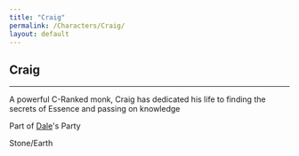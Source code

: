 ```yaml
---
title: "Craig"
permalink: /Characters/Craig/
layout: default
---
```

## Craig
---
A powerful C-Ranked monk, Craig has dedicated his life to finding the secrets of Essence and passing on knowledge


Part of [Dale](Dale.md)'s Party

Stone/Earth